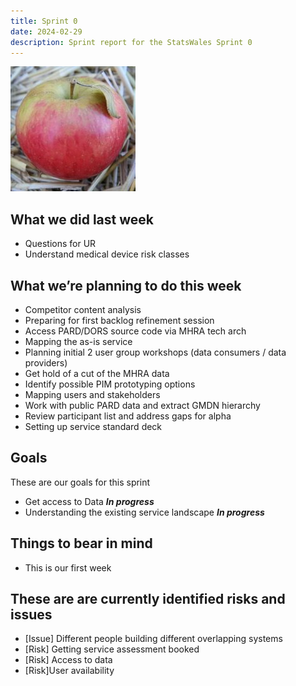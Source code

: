 ```yaml
---
title: Sprint 0
date: 2024-02-29
description: Sprint report for the StatsWales Sprint 0
---
```


![Apple](apple.jpg)

## What we did last week
* Questions for UR
* Understand medical device risk classes

## What we’re planning to do this week
* Competitor content analysis
* Preparing for first backlog refinement session
* Access PARD/DORS source code via MHRA tech arch
* Mapping the as-is service
* Planning initial 2 user group workshops (data consumers / data providers)
* Get hold of a cut of the MHRA data
* Identify possible PIM prototyping options
* Mapping users and stakeholders
* Work with public PARD data and extract GMDN hierarchy
* Review participant list and address gaps for alpha
* Setting up service standard deck

## Goals
These are our goals for this sprint

- Get access to Data <span class="badge bg-info">_**In progress**_</span>
- Understanding the existing service landscape <span class="badge bg-info">_**In progress**_</span>

## Things to bear in mind
* This is our first week

## These are are currently identified risks and issues
* \[Issue\] Different people building different overlapping systems
* \[Risk\] Getting service assessment booked
* \[Risk\] Access to data
* \[Risk\]User availability
